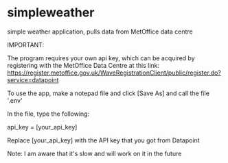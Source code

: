 # simpleweather
simple weather application, pulls data from MetOffice data centre

IMPORTANT:

The program requires your own api key, which can be acquired by registering with the MetOffice Data Centre at this link:
https://register.metoffice.gov.uk/WaveRegistrationClient/public/register.do?service=datapoint

To use the app, make a notepad file and click [Save As] and call the file '.env'

In the file, type the following:

api_key = [your_api_key]

Replace [your_api_key] with the API key that you got from Datapoint

Note: I am aware that it's slow and will work on it in the future
